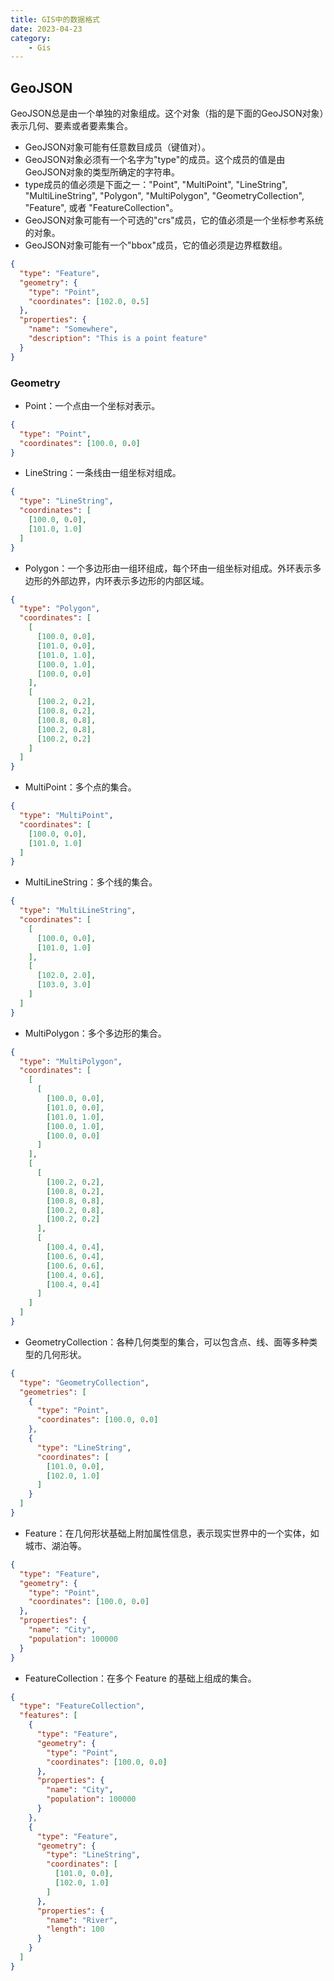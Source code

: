 ```yaml
---
title: GIS中的数据格式
date: 2023-04-23
category: 
    - Gis
---
```


## GeoJSON

GeoJSON总是由一个单独的对象组成。这个对象（指的是下面的GeoJSON对象）表示几何、要素或者要素集合。

- GeoJSON对象可能有任意数目成员（键值对）。
- GeoJSON对象必须有一个名字为"type"的成员。这个成员的值是由GeoJSON对象的类型所确定的字符串。
- type成员的值必须是下面之一："Point", "MultiPoint", "LineString", "MultiLineString", "Polygon", "MultiPolygon", "GeometryCollection", "Feature", 或者 "FeatureCollection"。
- GeoJSON对象可能有一个可选的"crs"成员，它的值必须是一个坐标参考系统的对象。
- GeoJSON对象可能有一个"bbox"成员，它的值必须是边界框数组。

```json
{
  "type": "Feature",
  "geometry": {
    "type": "Point",
    "coordinates": [102.0, 0.5]
  },
  "properties": {
    "name": "Somewhere",
    "description": "This is a point feature"
  }
}

```

### Geometry

- Point：一个点由一个坐标对表示。
```json
{
  "type": "Point",
  "coordinates": [100.0, 0.0]
}
```

- LineString：一条线由一组坐标对组成。
```json
{
  "type": "LineString",
  "coordinates": [
    [100.0, 0.0],
    [101.0, 1.0]
  ]
}
```

- Polygon：一个多边形由一组环组成，每个环由一组坐标对组成。外环表示多边形的外部边界，内环表示多边形的内部区域。
```json
{
  "type": "Polygon",
  "coordinates": [
    [
      [100.0, 0.0],
      [101.0, 0.0],
      [101.0, 1.0],
      [100.0, 1.0],
      [100.0, 0.0]
    ],
    [
      [100.2, 0.2],
      [100.8, 0.2],
      [100.8, 0.8],
      [100.2, 0.8],
      [100.2, 0.2]
    ]
  ]
}
```

- MultiPoint：多个点的集合。
```json
{
  "type": "MultiPoint",
  "coordinates": [
    [100.0, 0.0],
    [101.0, 1.0]
  ]
}
```

- MultiLineString：多个线的集合。
```json
{
  "type": "MultiLineString",
  "coordinates": [
    [
      [100.0, 0.0],
      [101.0, 1.0]
    ],
    [
      [102.0, 2.0],
      [103.0, 3.0]
    ]
  ]
}
```

- MultiPolygon：多个多边形的集合。
```json
{
  "type": "MultiPolygon",
  "coordinates": [
    [
      [
        [100.0, 0.0],
        [101.0, 0.0],
        [101.0, 1.0],
        [100.0, 1.0],
        [100.0, 0.0]
      ]
    ],
    [
      [
        [100.2, 0.2],
        [100.8, 0.2],
        [100.8, 0.8],
        [100.2, 0.8],
        [100.2, 0.2]
      ],
      [
        [100.4, 0.4],
        [100.6, 0.4],
        [100.6, 0.6],
        [100.4, 0.6],
        [100.4, 0.4]
      ]
    ]
  ]
}
```

- GeometryCollection：各种几何类型的集合，可以包含点、线、面等多种类型的几何形状。
```json
{
  "type": "GeometryCollection",
  "geometries": [
    {
      "type": "Point",
      "coordinates": [100.0, 0.0]
    },
    {
      "type": "LineString",
      "coordinates": [
        [101.0, 0.0],
        [102.0, 1.0]
      ]
    }
  ]
}
```

- Feature：在几何形状基础上附加属性信息，表示现实世界中的一个实体，如城市、湖泊等。
```json
{
  "type": "Feature",
  "geometry": {
    "type": "Point",
    "coordinates": [100.0, 0.0]
  },
  "properties": {
    "name": "City",
    "population": 100000
  }
}
```

- FeatureCollection：在多个 Feature 的基础上组成的集合。
```json
{
  "type": "FeatureCollection",
  "features": [
    {
      "type": "Feature",
      "geometry": {
        "type": "Point",
        "coordinates": [100.0, 0.0]
      },
      "properties": {
        "name": "City",
        "population": 100000
      }
    },
    {
      "type": "Feature",
      "geometry": {
        "type": "LineString",
        "coordinates": [
          [101.0, 0.0],
          [102.0, 1.0]
        ]
      },
      "properties": {
        "name": "River",
        "length": 100
      }
    }
  ]
}
```

